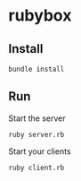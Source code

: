 # rubybox

## Install
```
bundle install
```

## Run
Start the server
```
ruby server.rb
```

Start your clients
```
ruby client.rb
```
